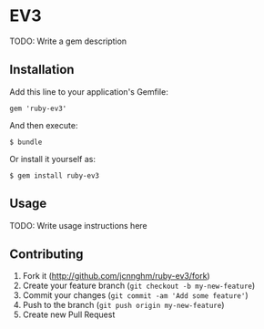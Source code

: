 # EV3

TODO: Write a gem description

## Installation

Add this line to your application's Gemfile:

    gem 'ruby-ev3'

And then execute:

    $ bundle

Or install it yourself as:

    $ gem install ruby-ev3

## Usage

TODO: Write usage instructions here

## Contributing

1. Fork it (http://github.com/jcnnghm/ruby-ev3/fork)
2. Create your feature branch (`git checkout -b my-new-feature`)
3. Commit your changes (`git commit -am 'Add some feature'`)
4. Push to the branch (`git push origin my-new-feature`)
5. Create new Pull Request
